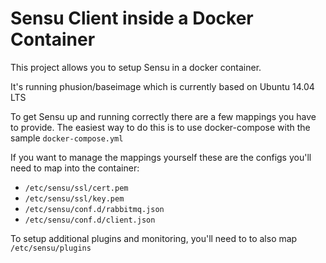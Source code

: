 # Sensu Client inside a Docker Container
This project allows you to setup Sensu in a docker container.

It's running phusion/baseimage which is currently based on Ubuntu 14.04 LTS

To get Sensu up and running correctly there are a few mappings you have to provide. The easiest way to do this is to use docker-compose with the sample `docker-compose.yml`

If you want to manage the mappings yourself these are the configs you'll need to map into the container:
* `/etc/sensu/ssl/cert.pem`
* `/etc/sensu/ssl/key.pem`
* `/etc/sensu/conf.d/rabbitmq.json`
* `/etc/sensu/conf.d/client.json`

To setup additional plugins and monitoring, you'll need to to also map `/etc/sensu/plugins`
